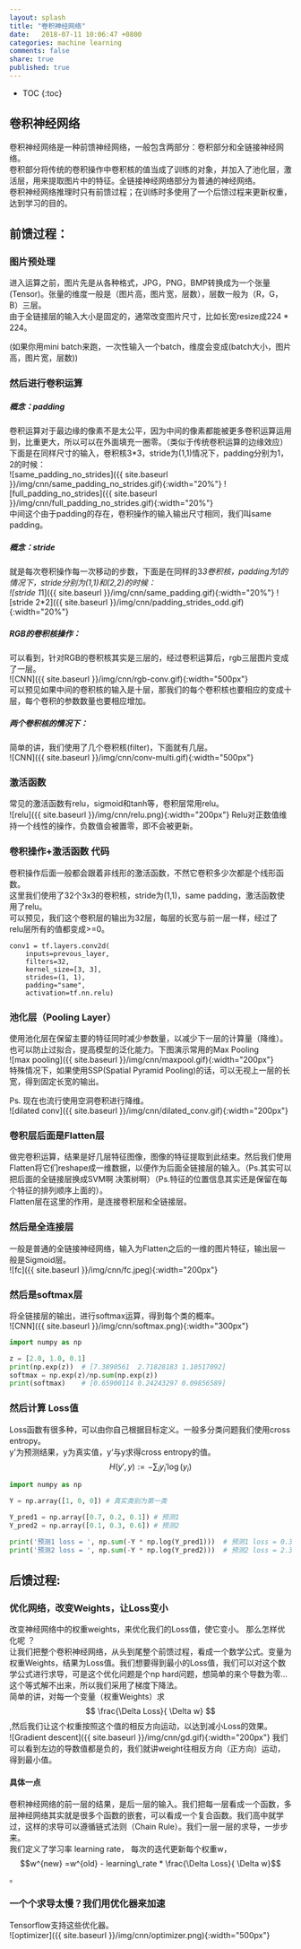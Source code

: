 ```yaml
---
layout: splash
title: "卷积神经网络"
date:   2018-07-11 10:06:47 +0800
categories: machine learning
comments: false
share: true
published: true
---
```

<script type="text/javascript" src="https://cdn.mathjax.org/mathjax/latest/MathJax.js?config=TeX-AMS-MML_HTMLorMML"></script>

* TOC
{:toc}


## 卷积神经网络
卷积神经网络是一种前馈神经网络，一般包含两部分：卷积部分和全链接神经网络。     
卷积部分将传统的卷积操作中卷积核的值当成了训练的对象，并加入了池化层，激活层，用来提取图片中的特征。全链接神经网络部分为普通的神经网络。    
卷积神经网络推理时只有前馈过程；在训练时多使用了一个后馈过程来更新权重，达到学习的目的。

## 前馈过程：
### 图片预处理
进入运算之前，图片先是从各种格式，JPG，PNG，BMP转换成为一个张量(Tensor)。张量的维度一般是（图片高，图片宽，层数），层数一般为（R，G，B）三层。   
由于全链接层的输入大小是固定的，通常改变图片尺寸，比如长宽resize成224 * 224。

(如果你用mini batch来跑，一次性输入一个batch，维度会变成(batch大小，图片高，图片宽，层数))

### 然后进行卷积运算
##### 概念：padding
卷积运算对于最边缘的像素不是太公平，因为中间的像素都能被更多卷积运算运用到，比重更大，所以可以在外面填充一圈零。（类似于传统卷积运算的边缘效应）   
下面是在同样尺寸的输入，卷积核3*3，stride为(1,1)情况下，padding分别为1，2的时候：   
![same_padding_no_strides]({{ site.baseurl }}/img/cnn/same_padding_no_strides.gif){:width="20%"} 
![full_padding_no_strides]({{ site.baseurl }}/img/cnn/full_padding_no_strides.gif){:width="20%"}     
中间这个由于padding的存在，卷积操作的输入输出尺寸相同，我们叫same padding。

##### 概念：stride
就是每次卷积操作每一次移动的步数，下面是在同样的3*3卷积核，padding为1的情况下，stride分别为(1,1)和(2,2)的时候：     
![stride 1*1]({{ site.baseurl }}/img/cnn/same_padding.gif){:width="20%"}
![stride 2*2]({{ site.baseurl }}/img/cnn/padding_strides_odd.gif){:width="20%"}  

##### RGB的卷积核操作：   
可以看到，针对RGB的卷积核其实是三层的，经过卷积运算后，rgb三层图片变成了一层。    
![CNN]({{ site.baseurl }}/img/cnn/rgb-conv.gif){:width="500px"}    
可以预见如果中间的卷积核的输入是十层，那我们的每个卷积核也要相应的变成十层，每个卷积的参数数量也要相应增加。    

##### 两个卷积核的情况下：  
简单的讲，我们使用了几个卷积核(filter)，下面就有几层。  
![CNN]({{ site.baseurl }}/img/cnn/conv-multi.gif){:width="500px"} 


### 激活函数
常见的激活函数有relu，sigmoid和tanh等，卷积层常用relu。   
![relu]({{ site.baseurl }}/img/cnn/relu.png){:width="200px"} 
Relu对正数值维持一个线性的操作，负数值会被置零，即不会被更新。

### 卷积操作+激活函数 代码
卷积操作后面一般都会跟着非线形的激活函数，不然它卷积多少次都是个线形函数。   
这里我们使用了32个3x3的卷积核，stride为(1,1)，same padding，激活函数使用了relu。  
可以预见，我们这个卷积层的输出为32层，每层的长宽与前一层一样，经过了relu层所有的值都变成>=0。    
```
conv1 = tf.layers.conv2d(
    inputs=prevous_layer,
    filters=32,
    kernel_size=[3, 3],
    strides=(1, 1),
    padding="same",
    activation=tf.nn.relu)
```

### 池化层（Pooling Layer）
使用池化层在保留主要的特征同时减少参数量，以减少下一层的计算量（降维）。也可以防止过拟合，提高模型的泛化能力。下图演示常用的Max Pooling    
![max pooling]({{ site.baseurl }}/img/cnn/maxpool.gif){:width="200px"}  
特殊情况下，如果使用SSP(Spatial Pyramid Pooling)的话，可以无视上一层的长宽，得到固定长宽的输出。     
   
Ps. 现在也流行使用空洞卷积进行降维。   
![dilated conv]({{ site.baseurl }}/img/cnn/dilated_conv.gif){:width="200px"}     
### 卷积层后面是Flatten层
做完卷积运算，结果是好几层特征图像，图像的特征提取到此结束。然后我们使用Flatten将它们reshape成一维数据，以便作为后面全链接层的输入。（Ps.其实可以把后面的全链接层换成SVM啊 决策树啊）（Ps.特征的位置信息其实还是保留在每个特征的排列顺序上面的）。  
Flatten层在这里的作用，是连接卷积层和全链接层。

### 然后是全连接层  
一般是普通的全链接神经网络，输入为Flatten之后的一维的图片特征，输出层一般是Sigmoid层。   
![fc]({{ site.baseurl }}/img/cnn/fc.jpeg){:width="200px"}    

### 然后是softmax层
将全链接层的输出，进行softmax运算，得到每个类的概率。     
![CNN]({{ site.baseurl }}/img/cnn/softmax.png){:width="300px"} 

```python
import numpy as np

z = [2.0, 1.0, 0.1]
print(np.exp(z))  # [7.3890561  2.71828183 1.10517092]
softmax = np.exp(z)/np.sum(np.exp(z))
print(softmax)    # [0.65900114 0.24243297 0.09856589]
```

### 然后计算 Loss值
Loss函数有很多种，可以由你自己根据目标定义。一般多分类问题我们使用cross entropy。  
y'为预测结果，y为真实值，y‘与y求得cross entropy的值。    
$$ H(y',y) := - \sum_{i} y_{i}' \log (y_i) $$   

```python
import numpy as np

Y = np.array([1, 0, 0]) # 真实类别为第一类

Y_pred1 = np.array([0.7, 0.2, 0.1]) # 预测1
Y_pred2 = np.array([0.1, 0.3, 0.6]) # 预测2

print('预测1 loss = ', np.sum(-Y * np.log(Y_pred1)))  # 预测1 loss = 0.35
print('预测2 loss = ', np.sum(-Y * np.log(Y_pred2)))  # 预测2 loss = 2.30
```

## 后馈过程:
### 优化网络，改变Weights，让Loss变小
改变神经网络中的权重weights，来优化我们的Loss值，使它变小。
那么怎样优化呢 ？   
让我们把整个卷积神经网络，从头到尾整个前馈过程，看成一个数学公式。变量为权重Weights，结果为Loss值。我们想要得到最小的Loss值，我们可以对这个数学公式进行求导，可是这个优化问题是个np hard问题，想简单的来个导数为零...这个等式解不出来，所以我们采用了梯度下降法。   
简单的讲，对每一个变量（权重Weights）求 $$ \frac{\Delta Loss}{ \Delta w} $$,然后我们让这个权重按照这个值的相反方向运动，以达到减小Loss的效果。   
![Gradient descent]({{ site.baseurl }}/img/cnn/gd.gif){:width="200px"} 我们可以看到左边的导数值都是负的，我们就讲weight往相反方向（正方向）运动，得到最小值。        

#### 具体一点
卷积神经网络的前一层的结果，是后一层的输入。我们把每一层看成一个函数，多层神经网络其实就是很多个函数的嵌套，可以看成一个复合函数。我们高中就学过，这样的求导可以遵循链式法则（Chain Rule）。我们一层一层的求导，一步步来。   
我们定义了学习率 learning rate， 每次的迭代更新每个权重w，$$w^{new} =w^{old} - learning\_rate * \frac{\Delta Loss}{ \Delta w}$$。

### 一个个求导太慢？我们用优化器来加速
Tensorflow支持这些优化器。    
![optimizer]({{ site.baseurl }}/img/cnn/optimizer.png){:width="500px"}









